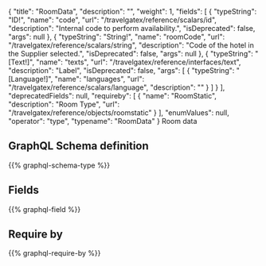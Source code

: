 {
  "title": "RoomData",
  "description": "",
  "weight": 1,
  "fields": [
    {
      "typeString": "ID!",
      "name": "code",
      "url": "/travelgatex/reference/scalars/id",
      "description": "Internal code to perform availability.",
      "isDeprecated": false,
      "args": null
    },
    {
      "typeString": "String!",
      "name": "roomCode",
      "url": "/travelgatex/reference/scalars/string",
      "description": "Code of the hotel in the Supplier selected.",
      "isDeprecated": false,
      "args": null
    },
    {
      "typeString": "[Text!]",
      "name": "texts",
      "url": "/travelgatex/reference/interfaces/text",
      "description": "Label",
      "isDeprecated": false,
      "args": [
        {
          "typeString": "[Language!]",
          "name": "languages",
          "url": "/travelgatex/reference/scalars/language",
          "description": ""
        }
      ]
    }
  ],
  "deprecatedFields": null,
  "requireby": [
    {
      "name": "RoomStatic",
      "description": "Room Type",
      "url": "/travelgatex/reference/objects/roomstatic"
    }
  ],
  "enumValues": null,
  "operator": "type",
  "typename": "RoomData"
}
Room data
## GraphQL Schema definition

{{% graphql-schema-type %}}

## Fields

{{% graphql-field %}}

## Require by

{{% graphql-require-by %}}
